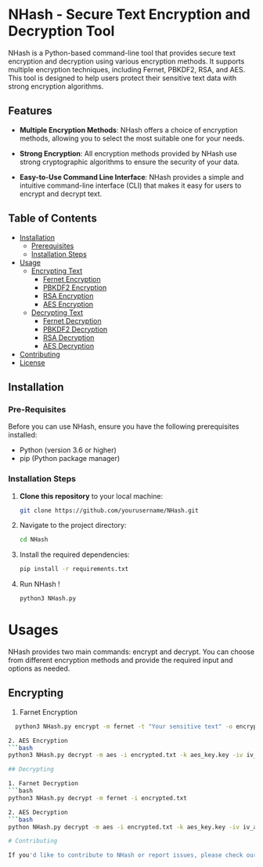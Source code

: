 # NHash - Secure Text Encryption and Decryption Tool

NHash is a Python-based command-line tool that provides secure text encryption and decryption using various encryption methods. It supports multiple encryption techniques, including Fernet, PBKDF2, RSA, and AES. This tool is designed to help users protect their sensitive text data with strong encryption algorithms.

## Features

- **Multiple Encryption Methods**: NHash offers a choice of encryption methods, allowing you to select the most suitable one for your needs.

- **Strong Encryption**: All encryption methods provided by NHash use strong cryptographic algorithms to ensure the security of your data.

- **Easy-to-Use Command Line Interface**: NHash provides a simple and intuitive command-line interface (CLI) that makes it easy for users to encrypt and decrypt text.

## Table of Contents

- [Installation](#installation)
  - [Prerequisites](#prerequisites)
  - [Installation Steps](#installation-steps)
- [Usage](#usage)
  - [Encrypting Text](#encrypting-text)
    - [Fernet Encryption](#fernet-encryption)
    - [PBKDF2 Encryption](#pbkdf2-encryption)
    - [RSA Encryption](#rsa-encryption)
    - [AES Encryption](#aes-encryption)
  - [Decrypting Text](#decrypting-text)
    - [Fernet Decryption](#fernet-decryption)
    - [PBKDF2 Decryption](#pbkdf2-decryption)
    - [RSA Decryption](#rsa-decryption)
    - [AES Decryption](#aes-decryption)
- [Contributing](#contributing)
- [License](#license)

## Installation

### Pre-Requisites

Before you can use NHash, ensure you have the following prerequisites installed:

- Python (version 3.6 or higher)
- pip (Python package manager)

### Installation Steps

1. **Clone this repository** to your local machine:

   ```bash
   git clone https://github.com/yourusername/NHash.git

2. Navigate to the project directory:
    ```bash
    cd NHash

3. Install the required dependencies:
    ```bash
    pip install -r requirements.txt

4. Run NHash !
    ```bash
    python3 NHash.py

# Usages

NHash provides two main commands: encrypt and decrypt. You can choose from different encryption methods and provide the required input and options as needed.

## Encrypting

1. Farnet Encryption
  ```bash
    python3 NHash.py encrypt -m fernet -t "Your sensitive text" -o encrypted.txt

2. AES Encryption
  ```bash
  python3 NHash.py decrypt -m aes -i encrypted.txt -k aes_key.key -iv iv_aes.key

## Decrypting

1. Farnet Decryption
  ```bash
  python3 NHash.py decrypt -m fernet -i encrypted.txt

2. AES Decryption
  ```bash
  python NHash.py decrypt -m aes -i encrypted.txt -k aes_key.key -iv iv_aes.key

# Contributing

If you'd like to contribute to NHash or report issues, please check our contribution guidelines. and Thanks ..


